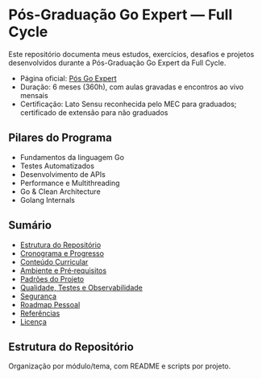 # Pós-Graduação Go Expert — Full Cycle

Este repositório documenta meus estudos, exercícios, desafios e projetos desenvolvidos durante a Pós-Graduação Go Expert da Full Cycle.

- Página oficial: [Pós Go Expert](https://goexpert.fullcycle.com.br/pos-goexpert/?utm_source=site-fullcycle&utm_medium=slider-site&utm_content=org_slider_site_go_expert)
- Duração: 6 meses (360h), com aulas gravadas e encontros ao vivo mensais
- Certificação: Lato Sensu reconhecida pelo MEC para graduados; certificado de extensão para não graduados

## Pilares do Programa

- Fundamentos da linguagem Go
- Testes Automatizados
- Desenvolvimento de APIs
- Performance e Multithreading
- Go & Clean Architecture
- Golang Internals

## Sumário

- [Estrutura do Repositório](#estrutura-do-repositório)
- [Cronograma e Progresso](#cronograma-e-progresso)
- [Conteúdo Curricular](#conteúdo-curricular)
- [Ambiente e Pré‑requisitos](#ambiente-e-pré-requisitos)
- [Padrões do Projeto](#padrões-do-projeto)
- [Qualidade, Testes e Observabilidade](#qualidade-testes-e-observabilidade)
- [Segurança](#segurança)
- [Roadmap Pessoal](#roadmap-pessoal)
- [Referências](#referências)
- [Licença](#licença)

## Estrutura do Repositório

Organização por módulo/tema, com README e scripts por projeto.